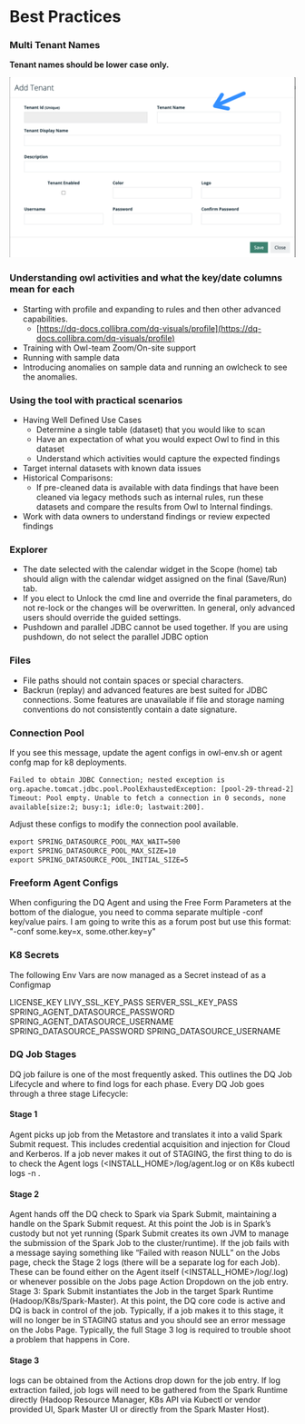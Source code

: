 # Best Practices

### **Multi Tenant Names**

**Tenant names should be lower case only.**&#x20;

![](<../.gitbook/assets/image (144).png>)

### **Understanding owl activities and what the key/date columns mean for each**

* Starting with profile and expanding to rules and then other advanced capabilities. &#x20;
  * [https://dq-docs.collibra.com/dq-visuals/profile](https://dq-docs.collibra.com/dq-visuals/profile)
* Training with Owl-team Zoom/On-site support&#x20;
* Running with sample data&#x20;
* Introducing anomalies on sample data and running an owlcheck to see the anomalies.

### **Using the tool with practical scenarios**

* Having Well Defined Use Cases
  * Determine a single table (dataset) that you would like to scan
  * Have an expectation of what you would expect Owl to find in this dataset
  * Understand which activities would capture the expected findings
* Target internal datasets with known data issues
* Historical Comparisons:
  * If pre-cleaned data is available with data findings that have been cleaned via legacy methods such as internal rules, run these datasets and compare the results from Owl to Internal findings.
* Work with data owners to understand findings or review expected findings

### Explorer

* The date selected with the calendar widget in the Scope (home) tab should align with the calendar widget assigned on the final (Save/Run) tab.&#x20;
* If you elect to Unlock the cmd line and override the final parameters, do not re-lock or the changes will be overwritten.  In general, only advanced users should override the guided settings.
* Pushdown and parallel JDBC cannot be used together. If you are using pushdown, do not select the parallel JDBC option

### Files

* File paths should not contain spaces or special characters.&#x20;
* Backrun (replay) and advanced features are best suited for JDBC connections.  Some features are unavailable if file and storage naming conventions do not consistently contain a date signature.&#x20;

### Connection Pool

If you see this message, update the agent configs in owl-env.sh or agent confg map for k8 deployments.

```
Failed to obtain JDBC Connection; nested exception is org.apache.tomcat.jdbc.pool.PoolExhaustedException: [pool-29-thread-2] Timeout: Pool empty. Unable to fetch a connection in 0 seconds, none available[size:2; busy:1; idle:0; lastwait:200].
```

Adjust these configs to modify the connection pool available.

```
export SPRING_DATASOURCE_POOL_MAX_WAIT=500
export SPRING_DATASOURCE_POOL_MAX_SIZE=10
export SPRING_DATASOURCE_POOL_INITIAL_SIZE=5
```

### Freeform Agent Configs

When configuring the DQ Agent and using the Free Form Parameters at the bottom of the dialogue, you need to comma separate multiple -conf key/value pairs. I am going to write this as a forum post but use this format: "-conf some.key=x, some.other.key=y"

### K8 Secrets

The following Env Vars are now managed as a Secret instead of as a Configmap

LICENSE\_KEY LIVY\_SSL\_KEY\_PASS SERVER\_SSL\_KEY\_PASS SPRING\_AGENT\_DATASOURCE\_PASSWORD SPRING\_AGENT\_DATASOURCE\_USERNAME SPRING\_DATASOURCE\_PASSWORD SPRING\_DATASOURCE\_USERNAME

### DQ Job Stages

DQ job failure is one of the most frequently asked. This outlines the DQ Job Lifecycle and where to find logs for each phase. Every DQ Job goes through a three stage Lifecycle:&#x20;

#### Stage 1

Agent picks up job from the Metastore and translates it into a valid Spark Submit request. This includes credential acquisition and injection for Cloud and Kerberos. If a job never makes it out of STAGING, the first thing to do is to check the Agent logs (\<INSTALL\_HOME>/log/agent.log or on K8s kubectl logs -n .&#x20;

#### Stage 2&#x20;

Agent hands off the DQ check to Spark via Spark Submit, maintaining a handle on the Spark Submit request. At this point the Job is in Spark’s custody but not yet running (Spark Submit creates its own JVM to manage the submission of the Spark Job to the cluster/runtime). If the job fails with a message saying something like “Failed with reason NULL” on the Jobs page, check the Stage 2 logs (there will be a separate log for each Job). These can be found either on the Agent itself (\<INSTALL\_HOME>/log/.log) or whenever possible on the Jobs page Action Dropdown on the job entry. Stage 3: Spark Submit instantiates the Job in the target Spark Runtime (Hadoop/K8s/Spark-Master). At this point, the DQ core code is active and DQ is back in control of the job. Typically, if a job makes it to this stage, it will no longer be in STAGING status and you should see an error message on the Jobs Page. Typically, the full Stage 3 log is required to trouble shoot a problem that happens in Core.&#x20;

#### Stage 3

logs can be obtained from the Actions drop down for the job entry. If log extraction failed, job logs will need to be gathered from the Spark Runtime directly (Hadoop Resource Manager, K8s API via Kubectl or vendor provided UI, Spark Master UI or directly from the Spark Master Host).
